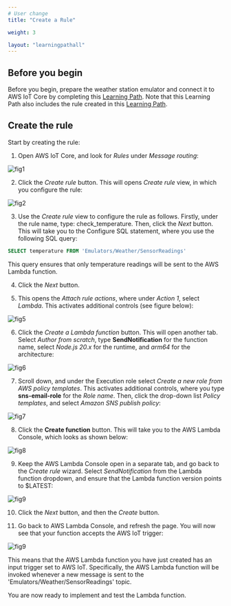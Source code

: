 ```yaml
---
# User change
title: "Create a Rule"

weight: 3

layout: "learningpathall"
---
```

## Before you begin
Before you begin, prepare the weather station emulator and connect it to AWS IoT Core by completing this [Learning Path](/learning-paths/laptops-and-desktops/win_aws_iot). Note that this Learning Path also includes the rule created in this [Learning Path](/learning-paths/laptops-and-desktops/win_aws_iot_dynamodb).

## Create the rule
Start by creating the rule: 

1. Open AWS IoT Core, and look for *Rules* under *Message routing*:

![fig1](Figures/01.png)

2. Click the *Create rule* button. This will opens *Create rule* view, in which you configure the rule:

![fig2](Figures/02.png)

3. Use the *Create rule* view to configure the rule as follows. Firstly, under the rule name, type: check_temperature. Then, click the *Next* button. This will take you to the Configure SQL statement, where you use the following SQL query:

```sql
SELECT temperature FROM 'Emulators/Weather/SensorReadings'
```

This query ensures that only temperature readings will be sent to the AWS Lambda function.

4. Click the *Next* button.

5. This opens the *Attach rule actions*, where under *Action 1*, select *Lambda*. This activates additional controls (see figure below):

![fig5](Figures/04.png)

6. Click the *Create a Lambda function* button. This will open another tab. Select *Author from scratch*, type **SendNotification** for the function name, select *Node.js 20.x* for the runtime, and *arm64* for the architecture:

![fig6](Figures/05.png)

7. Scroll down, and under the Execution role select *Create a new role from AWS policy templates*. This activates additional controls, where you type **sns-email-role** for the *Role name*. Then, click the drop-down list *Policy templates*, and select *Amazon SNS publish policy*:

![fig7](Figures/06.png)

8. Click the **Create function** button. This will take you to the AWS Lambda Console, which looks as shown below:

![fig8](Figures/07.png)

9. Keep the AWS Lambda Console open in a separate tab, and go back to the *Create rule* wizard. Select *SendNotification* from the Lambda function dropdown, and ensure that the Lambda function version points to $LATEST:

![fig9](Figures/08.png)

10. Click the *Next* button, and then the *Create* button.

11. Go back to AWS Lambda Console, and refresh the page. You will now see that your function accepts the AWS IoT trigger:

![fig9](Figures/09.png)

This means that the AWS Lambda function you have just created has an input trigger set to AWS IoT. Specifically, the AWS Lambda function will be invoked whenever a new message is sent to the 'Emulators/Weather/SensorReadings' topic.

You are now ready to implement and test the Lambda function.

